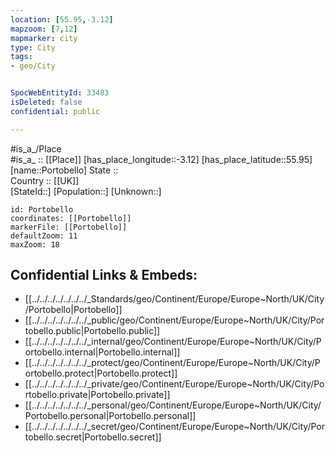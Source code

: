 ```yaml
---
location: [55.95,-3.12] 
mapzoom: [7,12] 
mapmarker: city 
type: City
tags:
- geo/City


SpocWebEntityId: 33483
isDeleted: false
confidential: public

---
```

#is_a_/Place  
#is_a_ :: [[Place]] 
[has_place_longitude::-3.12] 
[has_place_latitude::55.95] 
[name::Portobello] 
State ::  
Country :: [[UK]]  
[StateId::] 
[Population::] 
[Unknown::] 


```leaflet
id: Portobello
coordinates: [[Portobello]] 
markerFile: [[Portobello]] 
defaultZoom: 11 
maxZoom: 18
```


## Confidential Links & Embeds: 
- [[../../../../../../../_Standards/geo/Continent/Europe/Europe~North/UK/City/Portobello|Portobello]] 
- [[../../../../../../../_public/geo/Continent/Europe/Europe~North/UK/City/Portobello.public|Portobello.public]] 
- [[../../../../../../../_internal/geo/Continent/Europe/Europe~North/UK/City/Portobello.internal|Portobello.internal]] 
- [[../../../../../../../_protect/geo/Continent/Europe/Europe~North/UK/City/Portobello.protect|Portobello.protect]] 
- [[../../../../../../../_private/geo/Continent/Europe/Europe~North/UK/City/Portobello.private|Portobello.private]] 
- [[../../../../../../../_personal/geo/Continent/Europe/Europe~North/UK/City/Portobello.personal|Portobello.personal]] 
- [[../../../../../../../_secret/geo/Continent/Europe/Europe~North/UK/City/Portobello.secret|Portobello.secret]] 
